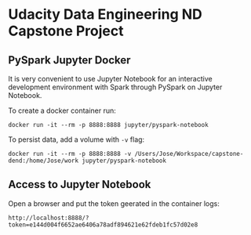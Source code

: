 # Udacity Data Engineering ND Capstone Project

## PySpark Jupyter Docker
It is very convenient to use Jupyter Notebook for an interactive development environment with Spark through PySpark on Jupyter Notebook.

To create a docker container run:
```
docker run -it --rm -p 8888:8888 jupyter/pyspark-notebook
```

To persist data, add a volume with `-v` flag:
```
docker run -it --rm -p 8888:8888 -v /Users/Jose/Workspace/capstone-dend:/home/Jose/work jupyter/pyspark-notebook
```

## Access to Jupyter Notebook
Open a browser and put the token geerated in the container logs:
```
http://localhost:8888/?token=e144d004f6652ae6406a78adf894621e62fdeb1fc57d02e8
```